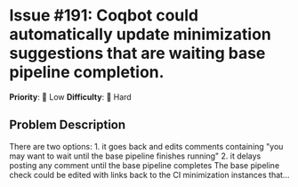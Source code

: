 # Issue #191: Coqbot could automatically update minimization suggestions that are waiting base pipeline completion.

**Priority**: 🚀 Low
**Difficulty**: 🔴 Hard

## Problem Description

There are two options:    1. it goes back and edits comments containing "you may want to wait until the base pipeline finishes running"  2. it delays posting any comment until the base pipeline completes    The base pipeline check could be edited with links back to the CI minimization instances that...
